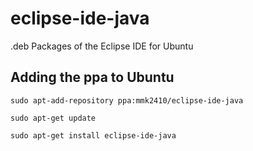 # eclipse-ide-java
.deb Packages of the Eclipse IDE for Ubuntu

## Adding the ppa to Ubuntu

``sudo apt-add-repository ppa:mmk2410/eclipse-ide-java``

``sudo apt-get update``

``sudo apt-get install eclipse-ide-java``
